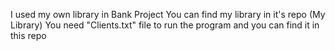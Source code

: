 I used my own library in Bank Project
You can find my library in it's repo (My Library)
You need "Clients.txt" file to run the program and you can find it in this repo
